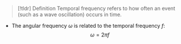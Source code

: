 > [!tldr] Definition
> Temporal frequency refers to how often an event (such as a wave oscillation) occurs in time. 

- The angular frequency $\omega$ is related to the temporal frequency $f$: $$\omega = 2\pi f$$